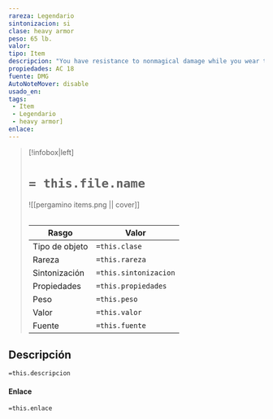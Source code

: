 ```yaml
---
rareza: Legendario
sintonizacion: si
clase: heavy armor
peso: 65 lb.
valor: 
tipo: Item
descripcion: "You have resistance to nonmagical damage while you wear this armor. Additionally, you can use an action to make yourself immune to nonmagical damage for 10 minutes or until you are no longer wearing the armor. Once this special action is used, it can&#x27;t be used again until the next dawn.The wearer has disadvantage on Dexterity (Stealth) checks.If the wearer has a Strength score lower than 15, their speed is reduced by 10 feet."
propiedades: AC 18
fuente: DMG
AutoNoteMover: disable
usado_en:  
tags: 
 - Item
 - Legendario
 - heavy armor]
enlace: 
---
```


> [!infobox|left]
>  # `= this.file.name`
> ![[pergamino items.png || cover]]
> ######   
> |Rasgo | Valor |
> | --- | --- |
> | Tipo de objeto| `=this.clase`|
>  | Rareza| `=this.rareza`|
> | Sintonización | `=this.sintonizacion` |
> | Propiedades | `=this.propiedades` |
>  | Peso | `=this.peso` |
> | Valor | `=this.valor` |
> | Fuente | `=this.fuente` |


## Descripción
`=this.descripcion`

#### Enlace
`=this.enlace`